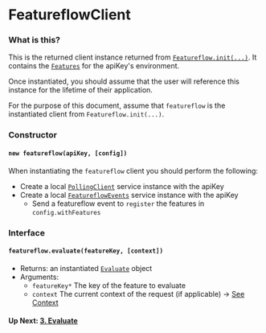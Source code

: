 # FeatureflowClient
### What is this?
This is the returned client instance returned from [`Featureflow.init(...)`](./1.Featureflow.md). 
It contains the [`Features`](./objects/Feature.md) for the apiKey's environment.

Once instantiated, you should assume that the user will reference this instance for the lifetime of their application.

For the purpose of this document, assume that `featureflow` is the instantiated client from `Featureflow.init(...)`.

### Constructor
#### `new featureflow(apiKey, [config])`
When instantiating the `featureflow` client you should perform the following:
- Create a local [`PollingClient`](./6.PollingClient.md) service instance with the apiKey
- Create a local [`FeatureflowEvents`](./7.FeatureflowEvents.md) service instance with the apiKey
  - Send a featureflow event to `register` the features in `config.withFeatures`

### Interface
#### `featureflow.evaluate(featureKey, [context])`
- Returns: an instantiated [`Evaluate`](./3.Evaluate.md) object
- Arguments:
  - `featureKey*` The key of the feature to evaluate
  - `context` The current context of the request (if applicable) -> [See Context](./objects/Context.md)
  
#### Up Next: [3. Evaluate](./3.Evaluate.md)





